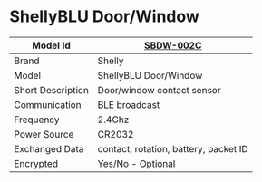 # ShellyBLU Door/Window

|Model Id|[SBDW-002C](https://github.com/theengs/decoder/blob/development/src/devices/SBDW_002C_json.h)|
|-|-|
|Brand|Shelly|
|Model|ShellyBLU Door/Window|
|Short Description|Door/window contact sensor|
|Communication|BLE broadcast|
|Frequency|2.4Ghz|
|Power Source|CR2032|
|Exchanged Data|contact, rotation, battery, packet ID|
|Encrypted|Yes/No - Optional|
